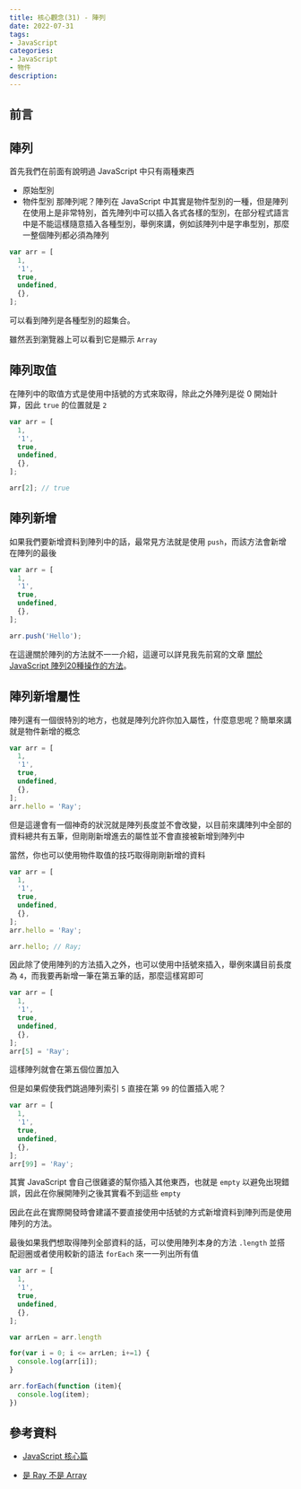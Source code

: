 ```yaml
---
title: 核心觀念(31) - 陣列
date: 2022-07-31
tags:
- JavaScript
categories:
- JavaScript
- 物件
description:
---
```


## 前言


## 陣列

首先我們在前面有說明過 JavaScript 中只有兩種東西

- 原始型別
- 物件型別
那陣列呢？陣列在 JavaScript 中其實是物件型別的一種，但是陣列在使用上是非常特別，首先陣列中可以插入各式各樣的型別，在部分程式語言中是不能這樣隨意插入各種型別，舉例來講，例如該陣列中是字串型別，那麼一整個陣列都必須為陣列

```javascript
var arr = [
  1,
  '1',
  true,
  undefined,
  {},
];
```

可以看到陣列是各種型別的超集合。

雖然丟到瀏覽器上可以看到它是顯示 `Array`






## 陣列取值

在陣列中的取值方式是使用中括號的方式來取得，除此之外陣列是從 0 開始計算，因此 `true` 的位置就是 `2`

```javascript
var arr = [
  1,
  '1',
  true,
  undefined,
  {},
];

arr[2]; // true
```

## 陣列新增
如果我們要新增資料到陣列中的話，最常見方法就是使用 `push`，而該方法會新增在陣列的最後


```javascript
var arr = [
  1,
  '1',
  true,
  undefined,
  {},
];

arr.push('Hello');

```

在這邊關於陣列的方法就不一一介紹，這邊可以詳見我先前寫的文章 [關於 JavaScript 陣列20種操作的方法](https://israynotarray.com/javascript/20190421/1216566123/)。

## 陣列新增屬性
陣列還有一個很特別的地方，也就是陣列允許你加入屬性，什麼意思呢？簡單來講就是物件新增的概念


```javascript
var arr = [
  1,
  '1',
  true,
  undefined,
  {},
];
arr.hello = 'Ray';

```
但是這邊會有一個神奇的狀況就是陣列長度並不會改變，以目前來講陣列中全部的資料總共有五筆，但剛剛新增進去的屬性並不會直接被新增到陣列中




當然，你也可以使用物件取值的技巧取得剛剛新增的資料


```javascript
var arr = [
  1,
  '1',
  true,
  undefined,
  {},
];
arr.hello = 'Ray';

arr.hello; // Ray;

```
因此除了使用陣列的方法插入之外，也可以使用中括號來插入，舉例來講目前長度為 `4`，而我要再新增一筆在第五筆的話，那麼這樣寫即可

```javascript
var arr = [
  1,
  '1',
  true,
  undefined,
  {},
];
arr[5] = 'Ray';

```

這樣陣列就會在第五個位置加入




但是如果假使我們跳過陣列索引 `5` 直接在第 `99` 的位置插入呢？



```javascript
var arr = [
  1,
  '1',
  true,
  undefined,
  {},
];
arr[99] = 'Ray';

```

其實 JavaScript 會自己很雞婆的幫你插入其他東西，也就是 `empty` 以避免出現錯誤，因此在你展開陣列之後其實看不到這些 `empty`



因此在此在實際開發時會建議不要直接使用中括號的方式新增資料到陣列而是使用陣列的方法。

最後如果我們想取得陣列全部資料的話，可以使用陣列本身的方法 `.length` 並搭配迴圈或者使用較新的語法 `forEach` 來一一列出所有值


```javascript
var arr = [
  1,
  '1',
  true,
  undefined,
  {},
];

var arrLen = arr.length

for(var i = 0; i <= arrLen; i+=1) {
  console.log(arr[i]);
}

arr.forEach(function (item){
  console.log(item);
})
```



## 參考資料
- [JavaScript 核心篇](https://www.hexschool.com/courses/js-core.html)

- [是 Ray 不是 Array](https://israynotarray.com/javascript/20201108/33884/)